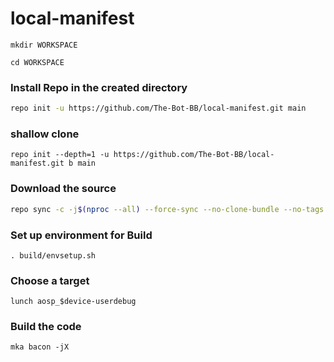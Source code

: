 # local-manifest

```
mkdir WORKSPACE
```
```
cd WORKSPACE
```

### Install Repo in the created directory
```bash
repo init -u https://github.com/The-Bot-BB/local-manifest.git main
```
### shallow clone
```
repo init --depth=1 -u https://github.com/The-Bot-BB/local-manifest.git b main
```

### Download the source
```bash
repo sync -c -j$(nproc --all) --force-sync --no-clone-bundle --no-tags
```

### Set up environment for Build
```
. build/envsetup.sh
```
### Choose a target
```
lunch aosp_$device-userdebug
```
### Build the code
```
mka bacon -jX
```
